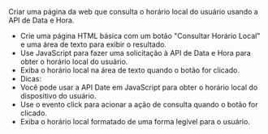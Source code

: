 Criar uma página da web que consulta o horário local do usuário usando a API de Data e Hora.

- Crie uma página HTML básica com um botão "Consultar Horário Local" e uma área de texto para exibir o resultado.
- Use JavaScript para fazer uma solicitação à API de Data e Hora para obter o horário local do usuário.
- Exiba o horário local na área de texto quando o botão for clicado.
- Dicas:
- Você pode usar a API Date em JavaScript para obter o horário local do dispositivo do usuário.
- Use o evento click para acionar a ação de consulta quando o botão for clicado.
- Exiba o horário local formatado de uma forma legível para o usuário.
